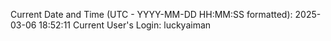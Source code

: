 Current Date and Time (UTC - YYYY-MM-DD HH:MM:SS formatted): 2025-03-06 18:52:11
Current User's Login: luckyaiman
